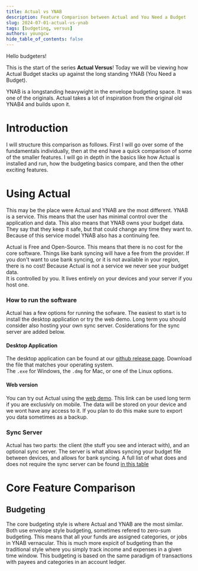 ```yaml
---
title: Actual vs YNAB
description: Feature Comparison between Actual and You Need a Budget
slug: 2024-07-01-actual-vs-ynab
tags: [budgeting, versus]
authors: youngcw
hide_table_of_contents: false
---
```


Hello budgeters!

This is the start of the series **Actual Versus**!
Today we will be viewing how Actual Budget stacks up against the long standing YNAB (You Need a Budget).

YNAB is a longstanding heavywight in the envelope budgeting space.  It was one of the originals.
Actual takes a lot of inspiration from the original old YNAB4 and builds upon it.

<!--truncate-->

# Introduction
I will structure this comparison as follows.
First I will go over some of the fundamentals individually, then at the end have a quick comparison of some of the smaller features.
I will go in depth in the basics like how Actual is installed and run, how the budgeting basics compare, and then the other exciting features.

# Using Actual

This may be the place were Actual and YNAB are the most different.
YNAB is a service. This means that the user has minimal control over the application and data.
This also means that YNAB owns your budget data.  They say that they keep it safe, but that could change any time they want to.
Because of this service model YNAB also has a continuing fee.

Actual is Free and Open-Source.
This means that there is no cost for the core software. Things like bank syncing will have a fee from the provider.
If you don't want to use bank syncing, or it is not available in your region, there is no cost!
Because Actual is not a service we never see your budget data.  
It is controlled by you.  It lives entirely on your devices and your server if you host one.

### How to run the software

Actual has a few options for running the sofware.
The easiest to start is to install the desktop application or try the web demo.
Long term you should consider also hosting your own sync server.  Cosiderations for the sync server are added below.

#### Desktop Application
The desktop application can be found at our [github release page](https://github.com/actualbudget/actual/releases/latest).
Download the file that matches your operating system.  
The `.exe` for Windows, the `.dmg` for Mac, or one of the Linux options.

#### Web version
You can try out Actual using the [web demo](app.actualbudget.org).
This link can be used long term if you are exclusivly on mobile.
The data will be stored on your device and we wont have any access to it.
If you plan to do this make sure to export you data sometimes as a backup.


### Sync Server

Actual has two parts: the client (the stuff you see and interact with), and an optional sync server.
The server is what allows syncing your budget file between devices, and allows for bank syncing.
A full list of what does and does not require the sync server can be found [in this table](../docs/install)



# Core Feature Comparison

## Budgeting
The core budgeting style is where Actual and YNAB are the most similar.
Both use envelope style budgeting, sometimes refered to zero-sum budgeting.
This means that all your funds are assigned categories, or jobs in YNAB vernacular.
This is much more expicit of budgeting than the traditional style where you simply track income and expenses in a given time window.
This budgeting is based on the same paradigm of transactions with payees and categories in an account ledger.


